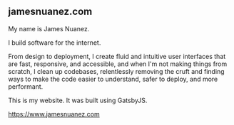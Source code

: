## jamesnuanez.com

My name is James Nuanez.

I build software for the internet.

From design to deployment, I create fluid and intuitive user interfaces that
are fast, responsive, and accessible, and when I'm not making things from
scratch, I clean up codebases, relentlessly removing the cruft and finding ways
to make the code easier to understand, safer to deploy, and more performant.

This is my website. It was built using GatsbyJS.

https://www.jamesnuanez.com
